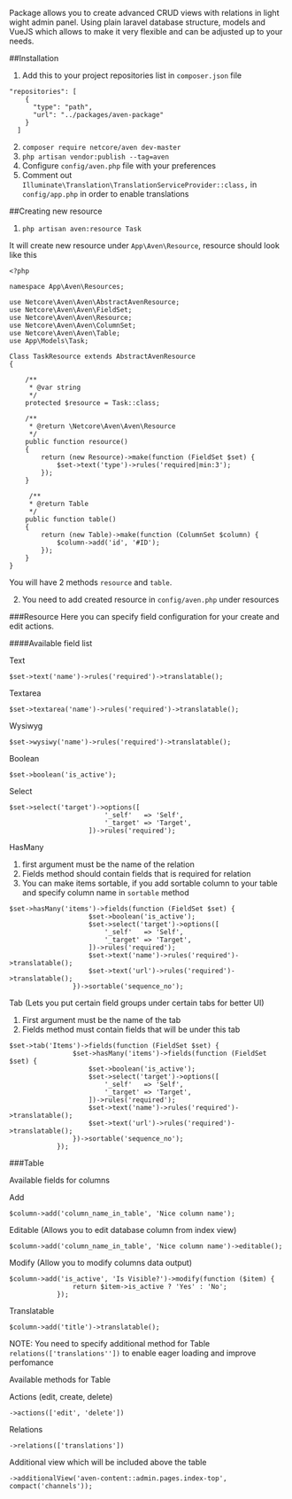 Package allows you to create advanced CRUD views with relations in light wight admin panel. Using plain laravel database structure, models and VueJS which allows to make it very flexible and can be adjusted up to your needs. 

##Installation
1. Add this to your project repositories list in `composer.json` file
```$xslt
"repositories": [
    {
      "type": "path",
      "url": "../packages/aven-package"
    }
  ]
```

2. ```composer require netcore/aven dev-master```
3. ```php artisan vendor:publish --tag=aven```
4. Configure `config/aven.php` file with your preferences
5. Comment out `Illuminate\Translation\TranslationServiceProvider::class,` in `config/app.php` in order to enable translations

##Creating new resource

1. ```php artisan aven:resource Task```

It will create new resource under `App\Aven\Resource`, resource should look like this
```$xslt
<?php

namespace App\Aven\Resources;

use Netcore\Aven\Aven\AbstractAvenResource;
use Netcore\Aven\Aven\FieldSet;
use Netcore\Aven\Aven\Resource;
use Netcore\Aven\Aven\ColumnSet;
use Netcore\Aven\Aven\Table;
use App\Models\Task;

Class TaskResource extends AbstractAvenResource
{

    /**
     * @var string
     */
    protected $resource = Task::class;

    /**
     * @return \Netcore\Aven\Aven\Resource
     */
    public function resource()
    {
        return (new Resource)->make(function (FieldSet $set) {
            $set->text('type')->rules('required|min:3');
        });
    }

     /**
     * @return Table
     */
    public function table()
    {
        return (new Table)->make(function (ColumnSet $column) {
            $column->add('id', '#ID');
        });
    }
}
```

You will have 2 methods `resource` and `table`.

2. You need to add created resource in `config/aven.php` under resources

###Resource
Here you can specify field configuration for your create and edit actions.

####Available field list

Text
```
$set->text('name')->rules('required')->translatable();
```
Textarea
```$xslt
$set->textarea('name')->rules('required')->translatable();
```
Wysiwyg
```$xslt
$set->wysiwy('name')->rules('required')->translatable();
```
Boolean
```$xslt
$set->boolean('is_active');
```
Select

```$xslt
$set->select('target')->options([
                        '_self'   => 'Self',
                        '_target' => 'Target',
                    ])->rules('required');
```
HasMany
1. first argument must be the name of the relation
2. Fields method should contain fields that is required for relation
3. You can make items sortable, if you add sortable column to your table and specify column name in `sortable` method
```$xslt
$set->hasMany('items')->fields(function (FieldSet $set) {
                    $set->boolean('is_active');
                    $set->select('target')->options([
                        '_self'   => 'Self',
                        '_target' => 'Target',
                    ])->rules('required');
                    $set->text('name')->rules('required')->translatable();
                    $set->text('url')->rules('required')->translatable();
                })->sortable('sequence_no');
```
Tab (Lets you put certain field groups under certain tabs for better UI)
1. First argument must be the name of the tab
2. Fields method must contain fields that will be under this tab

```$xslt
$set->tab('Items')->fields(function (FieldSet $set) {
                $set->hasMany('items')->fields(function (FieldSet $set) {
                    $set->boolean('is_active');
                    $set->select('target')->options([
                        '_self'   => 'Self',
                        '_target' => 'Target',
                    ])->rules('required');
                    $set->text('name')->rules('required')->translatable();
                    $set->text('url')->rules('required')->translatable();
                })->sortable('sequence_no');
            });
```

###Table

Available fields for columns

Add
```$xslt
$column->add('column_name_in_table', 'Nice column name');
```

Editable (Allows you to edit database column from index view)
```$xslt
$column->add('column_name_in_table', 'Nice column name')->editable();
```

Modify (Allow you to modify columns data output)
```$xslt
$column->add('is_active', 'Is Visible?')->modify(function ($item) {
                return $item->is_active ? 'Yes' : 'No';
            });
```

Translatable
```$xslt
$column->add('title')->translatable();
```
NOTE: You need to specify additional method for Table `relations(['translations''])` to enable eager loading and improve perfomance

Available methods for Table

Actions (edit, create, delete)
```$xslt
->actions(['edit', 'delete'])
```
Relations
```$xslt
->relations(['translations'])
```
Additional view which will be included above the table
```$xslt
->additionalView('aven-content::admin.pages.index-top', compact('channels'));
```